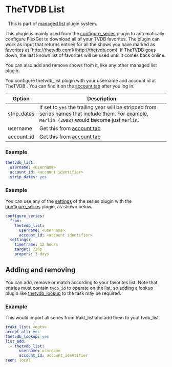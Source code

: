 # TheTVDB List

<div class="alert alert-success" role="info">
  
  <span class="glyphicon glyphicon glyphicon-cog"></span>
  &nbsp; This is part of [managed list](/Plugins/List) plugin system.
</div>

This plugin is mainly used from the [configure_series](/Plugins/configure_series) plugin to automatically configure FlexGet to download all of your TVDB favorites. The plugin can work as input that returns entries for all the shows you have marked as favorites at [http://thetvdb.com](/http://thetvdb.com). If TheTVDB goes down, the last known list of favorites will be used until it comes back online. 

You can also add and remove shows from it, like any other managed list plugin.

You configure thetvdb_list plugin with your username and account id at TheTVDB . You can find it on the [account tab](http://thetvdb.com/?tab=userinfo) after you log in.

|Option|Description|
|---|---|
|strip_dates|If set to `yes` the trailing year will be stripped from series names that include them. For example, `Merlin (2008)` would become just `Merlin`.|
|username|Get this from [account tab](http://thetvdb.com/?tab=userinfo)|
|account_id|Get this from [account tab](http://thetvdb.com/?tab=userinfo)

### Example
```yaml
thetvdb_list:
  username: <username>
  account_id: <account identifier>
  strip_dates: yes
```
### Example
You can use any of the [settings](/Plugins/series#Settings) of the series plugin with the [configure_series](/Plugins/configure_series) plugin, as shown below.


```yaml
configure_series:
  from:
    thetvdb_list:
      username: <username>
      account_id: <account identifier>
  settings:
    timeframe: 12 hours
    target: 720p
    propers: 3 days
```

## Adding and removing
You can add, remove or match according to your favorites list. Note that entries must contain `tvdb_id` to operate on the list, so adding a lookup plugin like [thetvdb_lookup](/Plugins/thetvdb_lookup) to the task may be required.

### Example

This would import all series from trakt_list and add them to yout tvdb_list.

```yaml
trakt_list: <opts>
accept_all: yes
thetvdb_lookup: yes
list_add:
  - thetvdb_list:
      username: username
      account_id: account_identifier
seen: local
```



